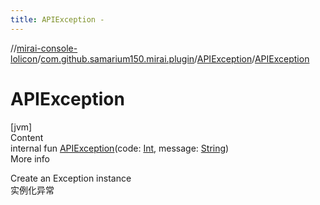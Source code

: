 ```yaml
---
title: APIException -
---
```

//[mirai-console-lolicon](../../../index.md)/[com.github.samarium150.mirai.plugin](../index.md)/[APIException](index.md)/[APIException](-a-p-i-exception.md)



# APIException  
[jvm]  
Content  
internal fun [APIException](-a-p-i-exception.md)(code: [Int](https://kotlinlang.org/api/latest/jvm/stdlib/kotlin/-int/index.html), message: [String](https://kotlinlang.org/api/latest/jvm/stdlib/kotlin/-string/index.html))  
More info  


Create an Exception instance <br> 实例化异常

  



